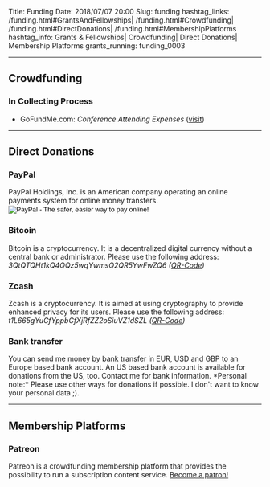 Title:          Funding
Date:           2018/07/07 20:00
Slug:           funding
hashtag_links:  /funding.html#GrantsAndFellowships| /funding.html#Crowdfunding| /funding.html#DirectDonations| /funding.html#MembershipPlatforms
hashtag_info:   Grants &amp; Fellowships| Crowdfunding| Direct Donations| Membership Platforms
grants_running: funding_0003

<!-- <code><a href="/funding.html#Cross-subsidization">\#Cross-subsidization</a></code> -->
<!-- <code><a href="/funding.html#FinancialReports">\#Financial Reports</a></code> -->
<!-- <code><a href="/funding.html#Cooperations">\#Cooperations</a></code> -->
<!-- <code><a href="/funding.html#SupportedBy">\#Supported By</a></code> -->


<hr />
<h2 id="Crowdfunding">Crowdfunding</h2>

<h3 id="InCollectingProcess">In Collecting Process</h3>
<ul>
    <li>
        GoFundMe.com: <i>Conference Attending Expenses</i> (<a href="https://www.gofundme.com/f/conference-attending-expenses" title="GoFundMe.com: Conference Attending Expenses" target="_blank">visit</a>)
    </li>
</ul>

<hr />
<h2 id="DirectDonations">Direct Donations</h2>

<h3>PayPal</h3>
PayPal Holdings, Inc. is an American company operating an online payments
system for online money transfers.
<form action="https://www.paypal.com/cgi-bin/webscr" method="post" target="_blank">
<input type="hidden" name="cmd" value="_s-xclick">
<input type="hidden" name="hosted_button_id" value="KGTZ89B4X9456">
<input type="image" src="https://www.paypalobjects.com/en_US/DE/i/btn/btn_donateCC_LG.gif" border="0" name="submit" alt="PayPal - The safer, easier way to pay online!">
<img alt="" border="0" src="https://www.paypalobjects.com/de_DE/i/scr/pixel.gif" width="1" height="1">
</form>

<h3>Bitcoin</h3>
Bitcoin is a cryptocurrency. It is a decentralized digital currency without a central bank or administrator. Please use the following address:  
<i class="cryptocurr-addr">3QtQTQHt1kQ4QQz5wqYwmsQ2QR5YwFwZQ6 (<a href="/qrcodes/crowdfunding_bitcoin.png" title="Crowdfunding - Bitcoin: QR-Code" target="_blank">QR-Code</a>)</i>

<h3>Zcash</h3>
Zcash is a cryptocurrency. It is aimed at using cryptography to provide
enhanced privacy for its users. Please use the following address:  
<i class="cryptocurr-addr">t1L665gYuCfYppbCfXjRfZZ2oSiuVZ1dSZL (<a href="/qrcodes/crowdfunding_zcash.png" title="Crowdfunding - Zcash: QR-Code" target="_blank">QR-Code</a>)</i>

<h3>Bank transfer</h3>
You can send me money by bank transfer in EUR, USD and GBP to an Europe based bank account.  
An US based bank account is available for donations from the US, too.  
Contact me for bank information.  
*Personal note:* Please use other ways for donations if possible. I don't want to know your personal data ;).

<hr />
<h2 id="MembershipPlatforms">Membership Platforms</h2>

<h3>Patreon</h3>
Patreon is a crowdfunding membership platform that provides the possibility to run a subscription content service.  
<a href="https://www.patreon.com/carolinzoebelein_research" title="Patreon: Carolin Zöbelein - Research" target="_blank">Become a patron!</a>

<!--
<h3>Liberapay</h3>
Liberapay is a non-profit organization providing a platform to donate money.  
<a href="https://liberapay.com/Carolin.Zoebelein/donate" target="_blank"><img alt="Donate using Liberapay" src="https://liberapay.com/assets/widgets/donate.svg"></a>
-->

<!--
<hr />
-->

<!--
<h2 id="Cross-subsidization">Cross-subsidization</h2>
From time to time, I also work as artist. You can also support my research work by buying one or more of my artworks. Currently, I sell all my work over <a href="https://www.saatchiart.com/Samdney" target="_blank">Saatchi Art</a>.
-->

<!--
<hr />
<h2 id="FinancialReports">Financial Reports</h2>
-->

<!--
<hr />
<h2 id="Cooperations">Cooperations</h2>
-->

<!--
<hr />
<h2 id="SupportedBy">Supported By</h2>
-->
